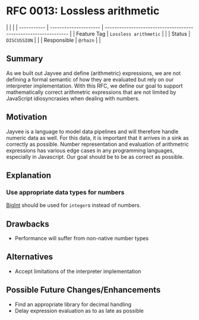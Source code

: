 <!--
SPDX-FileCopyrightText: 2023 Friedrich-Alexander-Universitat Erlangen-Nurnberg

SPDX-License-Identifier: AGPL-3.0-only
-->

# RFC 0013: Lossless arithmetic

|             |                       |
| ----------- | --------------------- | --------------------------------------------------------------- |
| Feature Tag | `Lossless arithmetic` | <!-- TODO: choose a unique and declarative feature name -->     |
| Status      | `DISCUSSION`          | <!-- Possible values: DRAFT, DISCUSSION, ACCEPTED, REJECTED --> |
| Responsible | `@rhazn`              | <!-- TODO: assign yourself as main driver of this RFC -->       |

<!--
  Status Overview:
  - DRAFT: The RFC is not ready for a review and currently under change. Feel free to already ask for feedback on the structure and contents at this stage.
  - DISCUSSION: The RFC is open for discussion. Usually, we open a PR to trigger discussions.
  - ACCEPTED: The RFC was accepted. Create issues to prepare implementation of the RFC.
  - REJECTED: The RFC was rejected. If another revision emerges, switch to status DRAFT.
-->

## Summary

As we built out Jayvee and define (arithmetric) expressions, we are not defining a formal semantic of how they are evaluated but rely on our interpreter implementation. With this RFC, we define our goal to support mathematically correct arithmetric expressions that are not limited by JavaScript idiosyncrasies when dealing with numbers.

## Motivation

Jayvee is a language to model data pipelines and will therefore handle numeric data as well. For this data, it is important that it arrives in a sink as correctly as possible. Number representation and evaluation of arithmetric expressions has various edge cases in any programming languages, especially in Javascript. Our goal should be to be as correct as possible.

## Explanation

### Use appropriate data types for numbers

[BigInt](https://developer.mozilla.org/en-US/docs/Web/JavaScript/Reference/Global_Objects/BigInt) should be used for `integer`s instead of numbers.

## Drawbacks

- Performance will suffer from non-native number types

## Alternatives

- Accept limitations of the interpreter implementation

## Possible Future Changes/Enhancements

- Find an appropriate library for decimal handling
- Delay expression evaluation as to as late as possible
